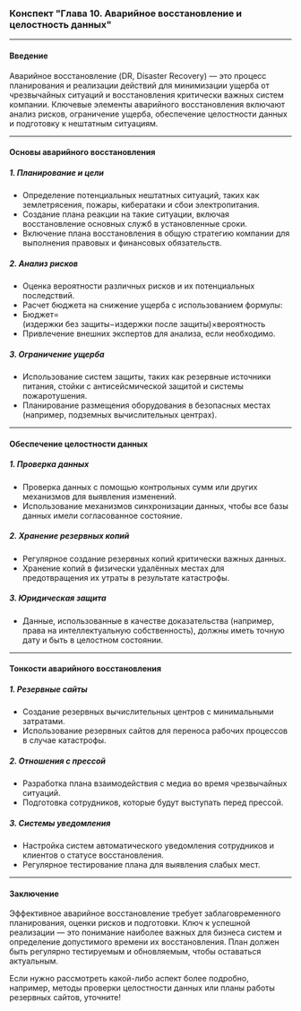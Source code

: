 ### Конспект "Глава 10. Аварийное восстановление и целостность данных"

---

#### **Введение**
Аварийное восстановление (DR, Disaster Recovery) — это процесс планирования и реализации действий для минимизации ущерба от чрезвычайных ситуаций и восстановления критически важных систем компании. Ключевые элементы аварийного восстановления включают анализ рисков, ограничение ущерба, обеспечение целостности данных и подготовку к нештатным ситуациям.

---

#### **Основы аварийного восстановления**

##### **1. Планирование и цели**
- Определение потенциальных нештатных ситуаций, таких как землетрясения, пожары, кибератаки и сбои электропитания.
- Создание плана реакции на такие ситуации, включая восстановление основных служб в установленные сроки.
- Включение плана восстановления в общую стратегию компании для выполнения правовых и финансовых обязательств.

##### **2. Анализ рисков**
- Оценка вероятности различных рисков и их потенциальных последствий.
- Расчет бюджета на снижение ущерба с использованием формулы:
- Бюджет=(издержки без защиты−издержки после защиты)×вероятность
- Привлечение внешних экспертов для анализа, если необходимо.

##### **3. Ограничение ущерба**
- Использование систем защиты, таких как резервные источники питания, стойки с антисейсмической защитой и системы пожаротушения.
- Планирование размещения оборудования в безопасных местах (например, подземных вычислительных центрах).

---

#### **Обеспечение целостности данных**

##### **1. Проверка данных**
- Проверка данных с помощью контрольных сумм или других механизмов для выявления изменений.
- Использование механизмов синхронизации данных, чтобы все базы данных имели согласованное состояние.

##### **2. Хранение резервных копий**
- Регулярное создание резервных копий критически важных данных.
- Хранение копий в физически удалённых местах для предотвращения их утраты в результате катастрофы.

##### **3. Юридическая защита**
- Данные, использованные в качестве доказательства (например, права на интеллектуальную собственность), должны иметь точную дату и быть в целостном состоянии.

---

#### **Тонкости аварийного восстановления**

##### **1. Резервные сайты**
- Создание резервных вычислительных центров с минимальными затратами.
- Использование резервных сайтов для переноса рабочих процессов в случае катастрофы.

##### **2. Отношения с прессой**
- Разработка плана взаимодействия с медиа во время чрезвычайных ситуаций.
- Подготовка сотрудников, которые будут выступать перед прессой.

##### **3. Системы уведомления**
- Настройка систем автоматического уведомления сотрудников и клиентов о статусе восстановления.
- Регулярное тестирование плана для выявления слабых мест.

---

#### **Заключение**
Эффективное аварийное восстановление требует заблаговременного планирования, оценки рисков и подготовки. Ключ к успешной реализации — это понимание наиболее важных для бизнеса систем и определение допустимого времени их восстановления. План должен быть регулярно тестируемым и обновляемым, чтобы оставаться актуальным.

Если нужно рассмотреть какой-либо аспект более подробно, например, методы проверки целостности данных или планы работы резервных сайтов, уточните!
